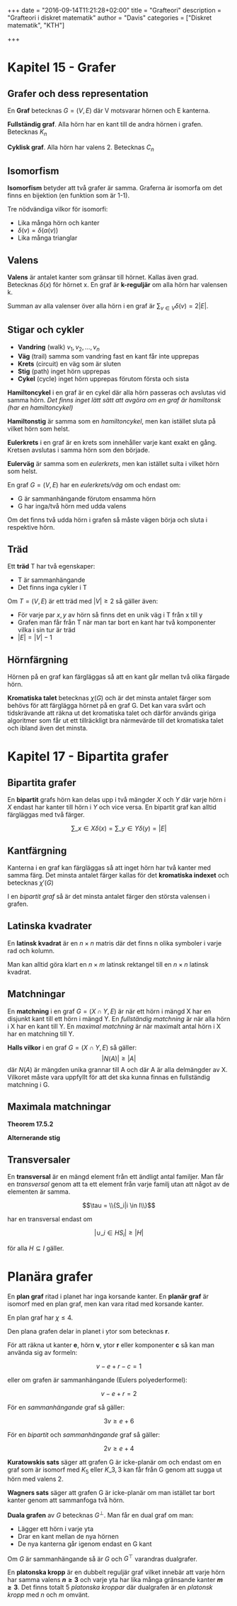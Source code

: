 +++
date = "2016-09-14T11:21:28+02:00"
title = "Grafteori"
description = "Grafteori i diskret matematik"
author = "Davis"
categories = ["Diskret matematik", "KTH"]

+++

# Kapitel 15 - Grafer

## Grafer och dess representation

En **Graf** betecknas $G=(V,E)$ där V motsvarar hörnen och E kanterna.

**Fullständig graf**. Alla hörn har en kant till de andra hörnen i grafen. Betecknas $K_n$

**Cyklisk graf**. Alla hörn har valens 2. Betecknas $C_n$

## Isomorfism

**Isomorfism** betyder att två grafer är samma. Graferna är isomorfa om det finns en bijektion (en funktion som är 1-1). 

Tre nödvändiga vilkor för isomorfi:

* Lika många hörn och kanter
* $\delta(v) = \delta(\alpha(v))$
* Lika många trianglar

## Valens

**Valens** är antalet kanter som gränsar till hörnet. Kallas även grad. Betecknas $\delta(x)$ för hörnet x. En graf är **k-reguljär** om alla hörn har valensen k.

Summan av alla valenser över alla hörn i en graf är $\sum_{v \in V} \delta(v) = 2|E|$.

## Stigar och cykler

* **Vandring** (walk) $v_1, v_2,...,v_n$
* **Väg** (trail) samma som vandring fast en kant får inte upprepas
* **Krets** (circuit) en väg som är sluten
* **Stig** (path) inget hörn upprepas
* **Cykel** (cycle) inget hörn upprepas förutom första och sista

**Hamiltoncykel** i en graf är en cykel där alla hörn passeras och avslutas vid samma hörn. *Det finns inget lätt sätt att avgöra om en graf är hamiltonsk (har en hamiltoncykel)*

**Hamiltonstig** är samma som en *hamiltoncykel*, men kan istället sluta på vilket hörn som helst.

**Eulerkrets** i en graf är en krets som innehåller varje kant exakt en gång. Kretsen avslutas i samma hörn som den började. 

**Eulerväg** är samma som en *eulerkrets*, men kan istället sulta i vilket hörn som helst.

En graf $G=(V, E)$ har en *eulerkrets/väg* om och endast om:

* G är sammanhängande förutom ensamma hörn
* G har inga/två hörn med udda valens

Om det finns två udda hörn i grafen så måste vägen börja och sluta i respektive hörn.

## Träd

Ett **träd** T har två egenskaper:

* T är sammanhängande
* Det finns inga cykler i T

Om $T=(V,E)$ är ett träd med $|V| \geq 2$ så gäller även:

* För varje par $x,y$ av hörn så finns det en unik väg i T från x till y
* Grafen man får från T när man tar bort en kant har två komponenter vilka i sin tur är träd
* $|E|=|V|-1$

## Hörnfärgning

Hörnen på en graf kan färgläggas så att en kant går mellan två olika färgade hörn. 

**Kromatiska talet** betecknas $\chi(G)$ och är det minsta antalet färger som behövs för att färglägga hörnet på en graf G. Det kan vara svårt och tidskrävande att räkna ut det kromatiska talet och därför används giriga algoritmer som får ut ett tillräckligt bra närmevärde till det kromatiska talet och ibland även det minsta.



# Kapitel 17 - Bipartita grafer

## Bipartita grafer
En **bipartit** grafs hörn kan delas upp i två mängder $X$ och $Y$ där varje hörn i $X$ endast har kanter till hörn i $Y$ och vice versa. En bipartit graf kan alltid färgläggas med två färger.

$$\sum\_{x \in X} \delta(x) = \sum\_{y \in Y} \delta(y) = |E|$$

## Kantfärgning
Kanterna i en graf kan färgläggas så att inget hörn har två kanter med samma färg. Det minsta antalet färger kallas för det **kromatiska indexet** och betecknas $\chi'(G)$

I en *bipartit graf* så är det minsta antalet färger den största valensen i grafen.

## Latinska kvadrater
En **latinsk kvadrat** är en $n \times n$ matris där det finns n olika symboler i varje rad och kolumn.

Man kan alltid göra klart en $n \times m$ latinsk rektangel till en $n \times n$ latinsk kvadrat.

## Matchningar
En **matchning** i en graf $G=(X \cap Y, E)$ är när ett hörn i mängd X har en disjunkt kant till ett hörn i mängd Y. En *fullständig matchning* är när alla hörn i X har en kant till Y. En *maximal matchning* är när maximalt antal hörn i X har en matchning till Y.

**Halls vilkor** i en graf $G=(X \cap Y, E)$ så gäller: $$|N(A)| \geq |A|$$ där $N(A)$ är mängden unika grannar till A och där A är alla delmängder av X. Vilkoret måste vara uppfyllt för att det ska kunna finnas en fullständig matchning i G.

## Maximala matchningar

**Theorem 17.5.2**

**Alternerande stig**

## Transversaler
En **transversal** är en mängd element från ett ändligt antal familjer. Man får en *transversal* genom att ta ett element från varje familj utan att något av de elementen är samma.

$$\tau = \\{S_i|i \in I\\}$$

har en transversal endast om 

$$|\cup\_{i \in H} S_i| \geq |H|$$

för alla $H \subseteq I$ gäller.



# Planära grafer

En **plan graf** ritad i planet har inga korsande kanter. En **planär graf** är isomorf med en plan graf, men kan vara ritad med korsande kanter.

En plan graf har $\chi \leq 4$.

Den plana grafen delar in planet i ytor som betecknas **r**.

För att räkna ut kanter **e**, hörn **v**, ytor **r** eller komponenter **c** så kan man använda sig av formeln:

$$v-e+r-c=1$$

eller om grafen är sammanhängande (Eulers polyederformel):

$$v-e+r=2$$

För en *sammanhängande* graf så gäller:

$$3v \geq e+6$$

För en *bipartit* och *sammanhängande* graf så gäller:

$$2v \geq e+4$$

**Kuratowskis sats** säger att grafen G är icke-planär om och endast om en graf som är isomorf med $K_5$ eller $K\_{3,3}$ kan får från G genom att sugga ut hörn med valens 2.

**Wagners sats** säger att grafen G är icke-planär om man istället tar bort kanter genom att sammanfoga två hörn.

**Duala grafen** av $G$ betecknas $G^{\bot}$. Man får en dual graf om man:

* Lägger ett hörn i varje yta
* Drar en kant mellan de nya hörnen
* De nya kanterna går igenom endast en G kant

Om $G$ är sammanhängande så är $G$ och $G^{\top}$ varandras dualgrafer.

En **platonska kropp** är en dubbelt reguljär graf vilket innebär att varje hörn har samma valens **$n \geq 3$** och varje yta har lika många gränsande kanter **$m \geq 3$**. Det finns totalt 5 *platonska kroppar* där dualgrafen är en *platonsk kropp* med $n$ och $m$ omvänt.

